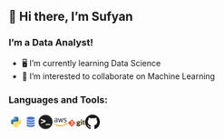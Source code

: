 ## 👋 Hi there, I’m Sufyan

### I’m a Data Analyst!
- 🖥️ I’m currently learning Data Science
- 🚀 I’m interested to collaborate on Machine Learning

### Languages and Tools:
<img src="https://raw.githubusercontent.com/github/explore/80688e429a7d4ef2fca1e82350fe8e3517d3494d/topics/python/python.png" align="left" alt="Python" width="26px"/>
<img src="https://raw.githubusercontent.com/github/explore/80688e429a7d4ef2fca1e82350fe8e3517d3494d/topics/sql/sql.png" align="left" alt="SQL" width="26px"/>
<img src="https://raw.githubusercontent.com/github/explore/80688e429a7d4ef2fca1e82350fe8e3517d3494d/topics/terminal/terminal.png" align="left" alt="CMD" width="26px"/>
<img src="https://raw.githubusercontent.com/github/explore/fbceb94436312b6dacde68d122a5b9c7d11f9524/topics/aws/aws.png" align="left" alt="aws" width="27px"/>
<img src="https://raw.githubusercontent.com/github/explore/80688e429a7d4ef2fca1e82350fe8e3517d3494d/topics/git/git.png" align="left" alt="Git" width="30px"/>
<img src="https://raw.githubusercontent.com/github/explore/78df643247d429f6cc873026c0622819ad797942/topics/github/github.png" align="left" alt="GitHub" width="26px"/>

<!---
sufyandroid/sufyandroid is a ✨ special ✨ repository because its `README.md` (this file) appears on your GitHub profile.
You can click the Preview link to take a look at your changes.
--->

